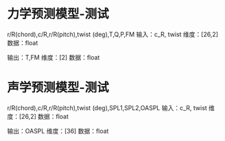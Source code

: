 # 力学预测模型-测试
r/R(chord),c/R,r/R(pitch),twist (deg),T,Q,P,FM
输入：c_R, twist
维度：[26,2]
数据：float

输出：T,FM
维度：[2]
数据：float

# 声学预测模型-测试
r/R(chord),c/R,r/R(pitch),twist (deg),SPL1,SPL2,OASPL
输入：c_R, twist
维度：[26,2]
数据：float

输出：OASPL
维度：[36]
数据：float